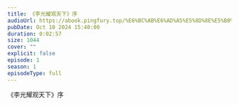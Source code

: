 ```yaml
---
title: 《李光耀观天下》序
audioUrl: https://abook.pingfury.top/%E6%BC%AB%E6%AD%A5%E5%8D%8E%E5%B0%94%E8%A1%97-15-tmpnpl7em6w.mp3
pubDate: Oct 10 2024 15:40:00
duration: 0:02:57
size: 1044
cover: ""
explicit: false
episode: 1
season: 1
episodeType: full
---
```

《李光耀观天下》序
